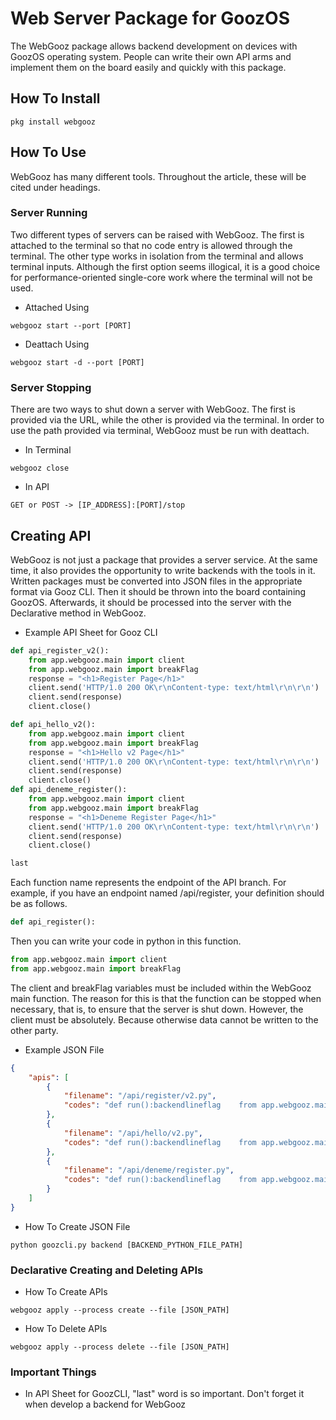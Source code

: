 # Web Server Package for GoozOS
The WebGooz package allows backend development on devices with GoozOS operating system. People can write their own API arms and implement them on the board easily and quickly with this package.
## How To Install
```shell
pkg install webgooz
```
## How To Use
WebGooz has many different tools. Throughout the article, these will be cited under headings.
### Server Running
Two different types of servers can be raised with WebGooz. The first is attached to the terminal so that no code entry is allowed through the terminal. The other type works in isolation from the terminal and allows terminal inputs.
Although the first option seems illogical, it is a good choice for performance-oriented single-core work where the terminal will not be used.
- Attached Using
```shell
webgooz start --port [PORT]
```
- Deattach Using
```shell
webgooz start -d --port [PORT]
```
### Server Stopping
There are two ways to shut down a server with WebGooz. The first is provided via the URL, while the other is provided via the terminal. In order to use the path provided via terminal, WebGooz must be run with deattach.
- In Terminal
```shell
webgooz close
```
- In API
```
GET or POST -> [IP_ADDRESS]:[PORT]/stop
```
## Creating API
WebGooz is not just a package that provides a server service. At the same time, it also provides the opportunity to write backends with the tools in it.
Written packages must be converted into JSON files in the appropriate format via Gooz CLI. Then it should be thrown into the board containing GoozOS. Afterwards, it should be processed into the server with the Declarative method in WebGooz.
- Example API Sheet for Gooz CLI
```python
def api_register_v2():
    from app.webgooz.main import client
    from app.webgooz.main import breakFlag
    response = "<h1>Register Page</h1>"
    client.send('HTTP/1.0 200 OK\r\nContent-type: text/html\r\n\r\n')
    client.send(response)
    client.close()

def api_hello_v2():
    from app.webgooz.main import client
    from app.webgooz.main import breakFlag
    response = "<h1>Hello v2 Page</h1>"
    client.send('HTTP/1.0 200 OK\r\nContent-type: text/html\r\n\r\n')
    client.send(response)
    client.close()
def api_deneme_register():
    from app.webgooz.main import client
    from app.webgooz.main import breakFlag
    response = "<h1>Deneme Register Page</h1>"
    client.send('HTTP/1.0 200 OK\r\nContent-type: text/html\r\n\r\n')
    client.send(response)
    client.close()

last

```
Each function name represents the endpoint of the API branch. For example, if you have an endpoint named /api/register, your definition should be as follows.
```python
def api_register():
```
Then you can write your code in python in this function. 
```python
from app.webgooz.main import client
from app.webgooz.main import breakFlag
```
The client and breakFlag variables must be included within the WebGooz main function. The reason for this is that the function can be stopped when necessary, that is, to ensure that the server is shut down. However, the client must be absolutely. Because otherwise data cannot be written to the other party.
- Example JSON File
```json
{
    "apis": [
        {
            "filename": "/api/register/v2.py",
            "codes": "def run():backendlineflag    from app.webgooz.main import clientbackendlineflag    from app.webgooz.main import breakFlagbackendlineflag    response = \"<h1>Register Page</h1>\"backendlineflag    client.send('HTTP/1.0 200 OK\\r\\nContent-type: text/html\\r\\n\\r\\n')backendlineflag    client.send(response)backendlineflag    client.close()backendlineflagbackendlineflag"
        },
        {
            "filename": "/api/hello/v2.py",
            "codes": "def run():backendlineflag    from app.webgooz.main import clientbackendlineflag    from app.webgooz.main import breakFlagbackendlineflag    response = \"<h1>Hello v2 Page</h1>\"backendlineflag    client.send('HTTP/1.0 200 OK\\r\\nContent-type: text/html\\r\\n\\r\\n')backendlineflag    client.send(response)backendlineflag    client.close()backendlineflagbackendlineflag"
        },
        {
            "filename": "/api/deneme/register.py",
            "codes": "def run():backendlineflag    from app.webgooz.main import clientbackendlineflag    from app.webgooz.main import breakFlagbackendlineflag    response = \"<h1>Deneme Register Page</h1>\"backendlineflag    client.send('HTTP/1.0 200 OK\\r\\nContent-type: text/html\\r\\n\\r\\n')backendlineflag    client.send(response)backendlineflag    client.close()backendlineflagbackendlineflag"
        }
    ]
}
```
- How To Create JSON File
```shell
python goozcli.py backend [BACKEND_PYTHON_FILE_PATH]
```
### Declarative Creating and Deleting APIs
- How To Create APIs
```shell
webgooz apply --process create --file [JSON_PATH]
```
- How To Delete APIs
```shell
webgooz apply --process delete --file [JSON_PATH]
```
### Important Things
- In API Sheet for GoozCLI, "last" word is so important. Don't forget it when develop a backend for WebGooz
